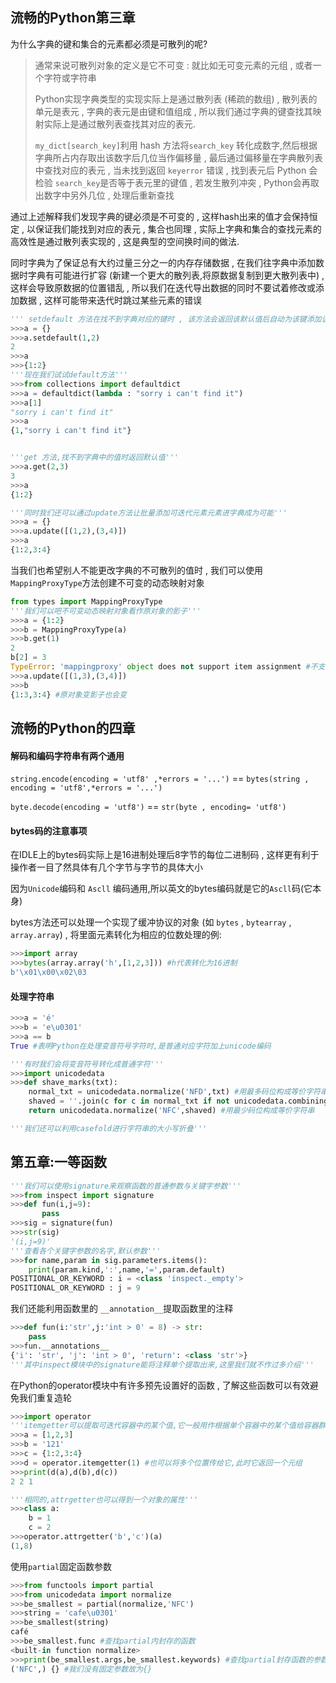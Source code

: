 ## 流畅的Python第三章



为什么字典的键和集合的元素都必须是可散列的呢?

>    通常来说可散列对象的定义是它不可变 : 就比如无可变元素的元组 , 或者一个字符或字符串
>
>   Python实现字典类型的实现实际上是通过散列表 (稀疏的数组) , 散列表的单元是表元 , 字典的表元是由键和值组成 , 所以我们通过字典的键查找其映射实际上是通过散列表查找其对应的表元.
>
>   `my_dict[search_key]`利用 hash 方法将`search_key` 转化成数字,然后根据字典所占内存取出该数字后几位当作偏移量 , 最后通过偏移量在字典散列表中查找对应的表元 , 当未找到返回 `keyerror` 错误 , 找到表元后 Python 会检验 `search_key`是否等于表元里的键值 , 若发生散列冲突 , Python会再取出数字中另外几位 , 处理后重新查找 

通过上述解释我们发现字典的键必须是不可变的 , 这样hash出来的值才会保持恒定 , 以保证我们能找到对应的表元 , 集合也同理 , 实际上字典和集合的查找元素的高效性是通过散列表实现的 , 这是典型的空间换时间的做法. 

同时字典为了保证总有大约过量三分之一的内存存储数据 , 在我们往字典中添加数据时字典有可能进行扩容 (新建一个更大的散列表,将原数据复制到更大散列表中) , 这样会导致原数据的位置错乱 , 所以我们在迭代导出数据的同时不要试着修改或添加数据 , 这样可能带来迭代时跳过某些元素的错误



 

```python
''' setdefault 方法在找不到字典对应的键时 , 该方法会返回该默认值后自动为该键添加该默认值 , 其中defaultdict类型自动有该方法'''
>>>a = {}
>>>a.setdefault(1,2)
2
>>>a
>>>{1:2}
'''现在我们试试default方法'''
>>>from collections import defaultdict
>>>a = defaultdict(lambda : "sorry i can't find it")
>>>a[1]
"sorry i can't find it"
>>>a
{1,"sorry i can't find it"}


'''get 方法,找不到字典中的值时返回默认值'''
>>>a.get(2,3)
3
>>>a
{1:2}

'''同时我们还可以通过update方法让批量添加可迭代元素元素进字典成为可能'''
>>>a = {}
>>>a.update([(1,2),(3,4)])
>>>a
{1:2,3:4}
```

 当我们也希望别人不能更改字典的不可散列的值时 , 我们可以使用`MappingProxyType`方法创建不可变的动态映射对象

```python
from types import MappingProxyType
'''我们可以吧不可变动态映射对象看作原对象的影子'''
>>>a = {1:2}
>>>b = MappingProxyType(a)
>>>b.get(1)
2
b[2] = 3
TypeError: 'mappingproxy' object does not support item assignment #不支持改变影子
>>>a.update([(1,3),(3,4)])
>>>b
{1:3,3:4} #原对象变影子也会变
```



## 流畅的Python的四章

#### 解码和编码字符串有两个通用

`string.encode(encoding = 'utf8' ,*errors = '...')` ==  `bytes(string , encoding = 'utf8',*errors = '...')`

`byte.decode(encoding = 'utf8')` == `str(byte , encoding= 'utf8')`



#### bytes码的注意事项

在IDLE上的bytes码实际上是16进制处理后8字节的每位二进制码 , 这样更有利于操作者一目了然具体有几个字节与字节的具体大小

因为`Unicode`编码和 `Ascll` 编码通用,所以英文的bytes编码就是它的`Ascll`码(它本身)



bytes方法还可以处理一个实现了缓冲协议的对象 (如 `bytes` , `bytearray` , `array.array`) , 将里面元素转化为相应的位数处理的例:

```python
>>>import array
>>>bytes(array.array('h',[1,2,3])) #h代表转化为16进制
b'\x01\x00\x02\03
```



#### 处理字符串

```python
>>>a = 'é'
>>>b = 'e\u0301'
>>>a == b
True #表明Python在处理变音符号字符时,是普通对应字符加上unicode编码

'''有时我们会将变音符号转化成普通字符'''
>>>import unicodedata
>>>def shave_marks(txt):
    normal_txt = unicodedata.normalize('NFD',txt) #用最多码位构成等价字符串
    shaved = ''.join(c for c in normal_txt if not unicodedata.combining(c)) #过滤掉Unicode字码
    return unicodedata.normalize('NFC',shaved) #用最少码位构成等价字符串

'''我们还可以利用casefold进行字符串的大小写折叠'''
```





## 第五章:一等函数



```Python
'''我们可以使用signature来观察函数的普通参数与关键字参数'''
>>>from inspect import signature
>>>def fun(i,j=9):
       pass
>>>sig = signature(fun)
>>>str(sig)
'(i,j=9)'
'''查看各个关键字参数的名字,默认参数'''
>>>for name,param in sig.parameters.items():
    print(param.kind,':',name,'=',param.default)
POSITIONAL_OR_KEYWORD : i = <class 'inspect._empty'>
POSITIONAL_OR_KEYWORD : j = 9
```



我们还能利用函数里的 `__annotation__`提取函数里的注释

```python
>>>def fun(i:'str',j:'int > 0' = 8) -> str:
    pass
>>>fun.__annotations__
{'i': 'str', 'j': 'int > 0', 'return': <class 'str'>}
'''其中inspect模块中的signature能将注释单个提取出来,这里我们就不作过多介绍'''
```



在Python的operator模块中有许多预先设置好的函数 , 了解这些函数可以有效避免我们重复造轮

```Python
>>>import operator
'''itemgetter可以提取可迭代容器中的某个值,它一般用作根据单个容器中的某个值给容器群排序'''
>>>a = [1,2,3]
>>>b = '121'
>>>c = {1:2,3:4}
>>>d = operator.itemgetter(1) #也可以将多个位置传给它,此时它返回一个元组
>>>print(d(a),d(b),d(c))
2 2 1

'''相同的,attrgetter也可以得到一个对象的属性'''
>>>class a:
    b = 1
    c = 2
>>>operator.attrgetter('b','c')(a)
(1,8)
```



使用`partial`固定函数参数

```python
>>>from functools import partial
>>>from unicodedata import normalize
>>>be_smallest = partial(normalize,'NFC')
>>>string = 'cafe\u0301'
>>>be_smallest(string)
café
>>>be_smallest.func #查找partial内封存的函数
<built-in function normalize>
>>>print(be_smallest.args,be_smallest.keywords) #查找partial封存函数的参数与固定参数
('NFC',) {} #我们没有固定参数故为{}
```





